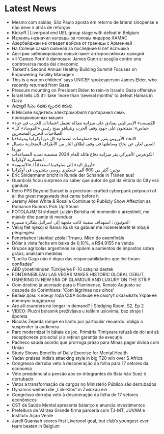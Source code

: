 # Latest News
-  Mesmo com saídas, São Paulo aposta em retorno de lateral sinopense e não deve ir atrás de reforços
-  Kickoff | Liverpool end UEL group stage with defeat in Belgium
-  Израиль назначил награды за головы лидеров ХАМАС
-  Азербайджан не отведет войска от границы с Арменией
-  На Солнце самая сильная за последние 6 лет вспышка
-  Австрия заблокировала новый пакет антироссийских санкций
-  «Il ‘Cameo Porn’ è dannoso»: James Gunn si scaglia contro una controversa moda dei cinecomic
-  Tarkett's Second Annual Healthy Building Summit Focuses on Empowering Facility Managers
-  This is a war on children’ says UNICEF spokesperson James Elder, who recently returned from Gaza
-  Pressure mounting on President Biden to rein-in Israel’s Gaza offensive
-  Israel tells US it’ll take ‘more than ‘several months’ to defeat Hamas in Gaza
-  డిప్యూటీ సీఎం సభకు స్పందన కరువు
-  В Москве водитель электромобиля протаранил семь припаркованных машин
-  «الكنيست» الإسرائيلي يصادق على ميزانية معدّلة تشمل اعتمادات للحرب في غزة
-  «حماس»: منفتحون على جهود وقف الحرب ونتنياهو يمنح رئيس «الموساد» كل الصلاحيات لتحرير المحتجزين
-  الاتحاد الأوروبي يقرر فتح «مفاوضات انضمام» كل من أوكرانيا ومولدافيا
-  الصين تُعلن عن نجاح وساطتها في وقف إطلاق النار بين الأطراف المتحاربة بشمال بورما
-  الكونغرس الأميركي يقر ميزانية دفاع هائلة للعام 2024 متضمنة تمديد المساعدات العسكرية لأوكرانيا
-  «أزرق اليد» إلى سلوفينيا استعداداً لـ«الآسيوية»
-  بوتين: أكثر من 600 ألف عسكري روسي ينتشرون في أوكرانيا
-  Eric Sindermann bricht in Runde der Schande in Tränen aus!
-  Guardiola ficou surpreso ao saber que autor de gol da vitória do City era gandula
-  Retro FPS Beyond Sunset is a precision-crafted cyberpunk potpourri of all the great megawads that came before it
-  Jeremy Allen White & Rosalia Continue to Publicly Show Affection as Romance Rumors Pick Up Steam
-  FOTOLAJM/ Si shfaqet Lulzim Berisha në momentin e arrestimit, me mjekër dhe pamje të menduar
-  الحوثيون : استهداف سفينة كانت متجهة إلى اسرائيل بطائرة مسيرة
-  Veliaj flet njësoj si Rama: Kush ka gabuar me inceneratorët të mbajë përgjegjësi
-  Fenerbahce Istanbul zdolal Trnavu. Mieri do osemfinále
-  Dólar à vista fecha em baixa de 0,10%, a R$4,9155 na venda
-  Grupos agrícolas argentinos se opõem a aumentos de impostos sobre grãos; analisam medidas
-  "Lucília Gago não é digna das responsabilidades que lhe foram confiadas"
-  ABD yönetiminden Türkiye'ye F-16 satışına destek
-  FONTAINEBLEAU LAS VEGAS MAKES HISTORIC GLOBAL DEBUT, USHERING IN NEW ERA OF GLAMOUR AND LUXURY ON THE STRIP
-  Com destino já acertado para o Fluminense, Renato Augusto se despede do Corinthians: 'Com lágrimas nos olhos'
-  Белый дом: к концу года США больше не смогут оказывать Украине военную поддержку
-  Are all-rounders no longer in demand? | Sledging Room, S2, Ep 2
-  VIDEO: Plućni bolesnik preživljava u teškim uslovima, bez struje i šporeta
-  Nicolás Zepeda rompe en llanto por particular recuerdo: obligó a suspender la audiencia
-  Parc modernizat în bătaie de joc. Primăria Timișoara refuză de doi ani să recepționeze proiectul și a reținut garanția de execuție
-  Pacheco saúda acordo que prorroga prazo para Minas pagar dívida com União
-  Study Shows Benefits of Daily Exercise for Mental Health
-  Yadav praises India’s attacking style in big T20 win over S Africa
-  Congresso derruba veto à desoneração da folha para 17 setores da economia
-  Veto presidencial a pensão aos ex-integrantes do Batalhão Suez é derrubado
-  Vetos a transformação de cargos no Ministério Público são derrubados
-  Dynamos weihen die „Lok-Klos“ in Zwickau ein
-  Congresso derruba veto à desoneração da folha de 17 setores econômicos
-  CST da Saúde Mental apresenta balanço e anuncia investimentos
-  Prefeitura de Várzea Grande firma parceria com TJ-MT, JUVAM e Instituto Ação Verde
-  Jarell Quansah scores first Liverpool goal, but club’s youngest-ever team beaten in Belgium
